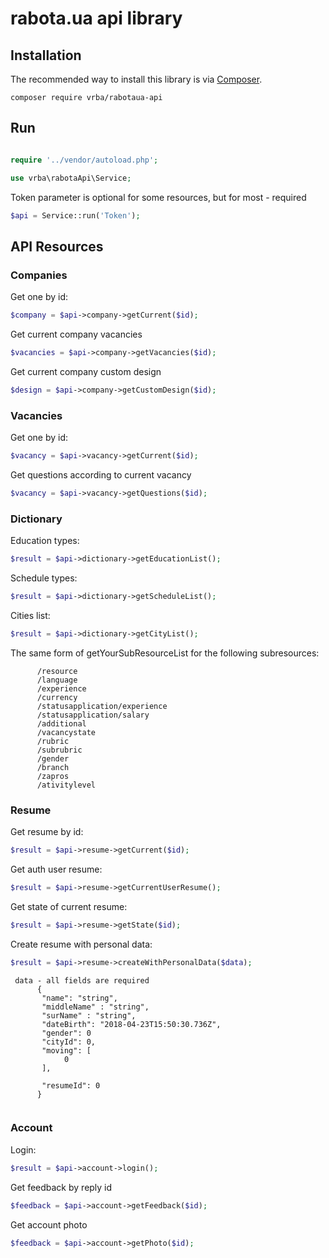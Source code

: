 # rabota.ua api library

## Installation

The recommended way to install this library is via [Composer](https://getcomposer.org). 

```
composer require vrba/rabotaua-api
```

## Run

```php

require '../vendor/autoload.php';

use vrba\rabotaApi\Service;

```
Token parameter is optional for some resources, but for most - required
 ```php
$api = Service::run('Token');
```

## API Resources

### Companies
Get one by id:
```php
$company = $api->company->getCurrent($id);
```
Get current company vacancies 
```php
$vacancies = $api->company->getVacancies($id);
```
Get current company custom design
```php
$design = $api->company->getCustomDesign($id);
```

### Vacancies
Get one by id:
```php
$vacancy = $api->vacancy->getCurrent($id);
```
Get questions according to current vacancy
```php
$vacancy = $api->vacancy->getQuestions($id);
```

### Dictionary
Education types:
```php
$result = $api->dictionary->getEducationList();
```
Schedule types:
```php
$result = $api->dictionary->getScheduleList();
```
Cities list:
```php
$result = $api->dictionary->getCityList();
```
The same form of getYourSubResourceList for the following subresources:

```
      /resource      
      /language
      /experience
      /currency
      /statusapplication/experience
      /statusapplication/salary
      /additional
      /vacancystate
      /rubric
      /subrubric
      /gender
      /branch
      /zapros
      /ativitylevel
```

### Resume
Get resume by id:
```php
$result = $api->resume->getCurrent($id);
```
Get auth user resume:
```php
$result = $api->resume->getCurrentUserResume();
```
Get state of current resume:
```php
$result = $api->resume->getState($id);
```
Create resume with personal data:
```php
$result = $api->resume->createWithPersonalData($data);
```
```
 data - all fields are required
      {
       "name": "string",
       "middleName" : "string",
       "surName" : "string",
       "dateBirth": "2018-04-23T15:50:30.736Z",
       "gender": 0
       "cityId": 0,
       "moving": [
            0
       ],
     
       "resumeId": 0
      }
     
```
### Account
Login:
```php
$result = $api->account->login();
```
Get feedback by reply id
```php
$feedback = $api->account->getFeedback($id);
```
Get account photo
```php
$feedback = $api->account->getPhoto($id);
```



